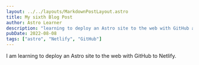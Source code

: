 ```yaml
---
layout: ../../layouts/MarkdownPostLayout.astro
title: My sixth Blog Post
author: Astro Learner
description: "learning to deploy an Astro site to the web with GitHub and Netlify"
pubDate: 2022-08-08
tags: ["astro", "Netlify", "GitHub"]
---
```

I am learning to deploy an Astro site to the web with GitHub to Netlify.